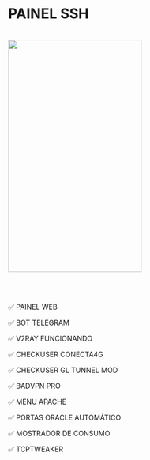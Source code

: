 # PAINEL SSH

<br/>

<img src="https://i.ibb.co/3NPN3LC/Pics-Art-12-20-11-35-33.jpg" height="470" width="270">

<br/><br/>

✅ PAINEL WEB

✅ BOT TELEGRAM

✅ V2RAY  FUNCIONANDO

✅ CHECKUSER CONECTA4G

✅ CHECKUSER GL TUNNEL  MOD

✅ BADVPN PRO

✅ MENU APACHE

✅ PORTAS ORACLE AUTOMÁTICO

✅ MOSTRADOR DE CONSUMO

✅ TCPTWEAKER
